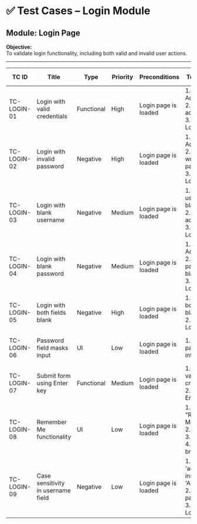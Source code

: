 # ✅ Test Cases – Login Module

## Module: Login Page

**Objective:**  
To validate login functionality, including both valid and invalid user actions.

---

| TC ID       | Title                              | Type       | Priority | Preconditions      | Test Steps                                                                 | Expected Result                              | Status |
|-------------|------------------------------------|------------|----------|---------------------|----------------------------------------------------------------------------|-----------------------------------------------|--------|
| TC-LOGIN-01 | Login with valid credentials       | Functional | High     | Login page is loaded | 1. Enter Admin<br>2. Enter admin123<br>3. Click Login                      | Redirected to dashboard                        | ✅ Pass |
| TC-LOGIN-02 | Login with invalid password        | Negative   | High     | Login page is loaded | 1. Enter Admin<br>2. Enter wrong password<br>3. Click Login               | Error: Invalid credentials                     | ✅ Pass |
| TC-LOGIN-03 | Login with blank username          | Negative   | Medium   | Login page is loaded | 1. Leave username blank<br>2. Enter admin123<br>3. Click Login            | Error: Required field                          | ✅ Pass |
| TC-LOGIN-04 | Login with blank password          | Negative   | Medium   | Login page is loaded | 1. Enter Admin<br>2. Leave password blank<br>3. Click Login               | Error: Required field                          | ✅ Pass |
| TC-LOGIN-05 | Login with both fields blank       | Negative   | High     | Login page is loaded | 1. Leave both fields blank<br>2. Click Login                              | Error messages under both fields               | ✅ Pass |
| TC-LOGIN-06 | Password field masks input         | UI         | Low      | Login page is loaded | 1. Type password into field                                               | Input appears masked (••••)                    | ✅ Pass |
| TC-LOGIN-07 | Submit form using Enter key        | Functional | Medium   | Login page is loaded | 1. Enter valid credentials<br>2. Press Enter                              | Form submits and logs in                       | ✅ Pass |
| TC-LOGIN-08 | Remember Me functionality          | UI         | Low      | Login page is loaded | 1. Check "Remember Me"<br>2. Login<br>3. Logout<br>4. Reopen browser      | Username is retained                           | ✅ Pass |
| TC-LOGIN-09 | Case sensitivity in username field | Negative   | Low      | Login page is loaded | 1. Enter 'admin' instead of 'Admin'<br>2. Valid password<br>3. Click Login | Login fails if username is case-sensitive      | ✅ Pass |
